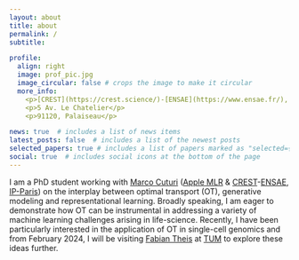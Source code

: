 ```yaml
---
layout: about
title: about
permalink: /
subtitle: 

profile:
  align: right
  image: prof_pic.jpg
  image_circular: false # crops the image to make it circular
  more_info: 
    <p>[CREST](https://crest.science/)-[ENSAE](https://www.ensae.fr/), [IP-Paris](https://www.ip-paris.fr/</p>
    <p>5 Av. Le Chatelier</p>
    <p>91120, Palaiseau</p>

news: true  # includes a list of news items
latest_posts: false  # includes a list of the newest posts
selected_papers: true # includes a list of papers marked as "selected={true}"
social: true  # includes social icons at the bottom of the page
---
```


I am a PhD student working with [Marco Cuturi](https://marcocuturi.net/) ([Apple MLR](https://machinelearning.apple.com/) & [CREST](https://crest.science/)-[ENSAE](https://www.ensae.fr/), [IP-Paris](https://www.ip-paris.fr/)) on the interplay between optimal transport (OT), generative modeling and representational learning. Broadly speaking, I am eager to demonstrate how OT can be instrumental in addressing a variety of machine learning challenges arising in life-science. Recently, I have been particularly interested in the application of OT in single-cell genomics and from February 2024, I will be visiting [Fabian Theis](https://www.helmholtz-munich.de/en/icb/pi/fabian-theis) at [TUM](https://www.tum.de/en/) to explore these ideas further. 